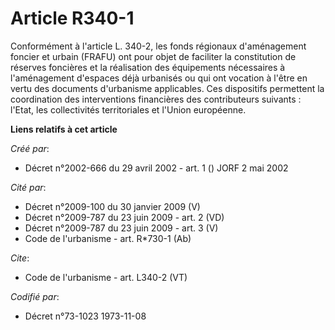# Article R340-1

Conformément à l'article L. 340-2, les fonds régionaux d'aménagement foncier et urbain (FRAFU) ont pour objet de faciliter la
constitution de réserves foncières et la réalisation des équipements nécessaires à l'aménagement d'espaces déjà urbanisés ou
qui ont vocation à l'être en vertu des documents d'urbanisme applicables. Ces dispositifs permettent la coordination des
interventions financières des contributeurs suivants : l'Etat, les collectivités territoriales et l'Union européenne.

**Liens relatifs à cet article**

_Créé par_:

  - Décret n°2002-666 du 29 avril 2002 - art. 1 () JORF 2 mai 2002

_Cité par_:

  - Décret n°2009-100 du 30 janvier 2009 (V)
  - Décret n°2009-787 du 23 juin 2009 - art. 2 (VD)
  - Décret n°2009-787 du 23 juin 2009 - art. 3 (V)
  - Code de l'urbanisme - art. R*730-1 (Ab)

_Cite_:

  - Code de l'urbanisme - art. L340-2 (VT)

_Codifié par_:

  - Décret n°73-1023 1973-11-08
